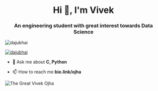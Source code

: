 <h1 align="center">Hi 👋, I'm Vivek</h1>
<h3 align="center">An engineering student with great interest towards Data Science</h3>
<p align="left"> <img src="https://komarev.com/ghpvc/?username=captainojha&label=Profile%20views&color=0e75b6&style=flat" alt="dajubhai" /> </p>
<p align="left"> <a href="https://twitter.com/VivekOjha3018" target="blank"><img src="https://img.shields.io/twitter/follow/VivekOjha3018?logo=twitter&style=for-the-badge" alt="dajubhai" /></a> </p>

- 💬 Ask me about **C, Python**

- 📫 How to reach me **bio.link/ojha**

<p><img align="center" src="https://github-readme-stats.vercel.app/api/top-langs?username=captainojha&show_icons=true&locale=en&layout=compact" alt="The Great Vivek Ojha" /></p>

